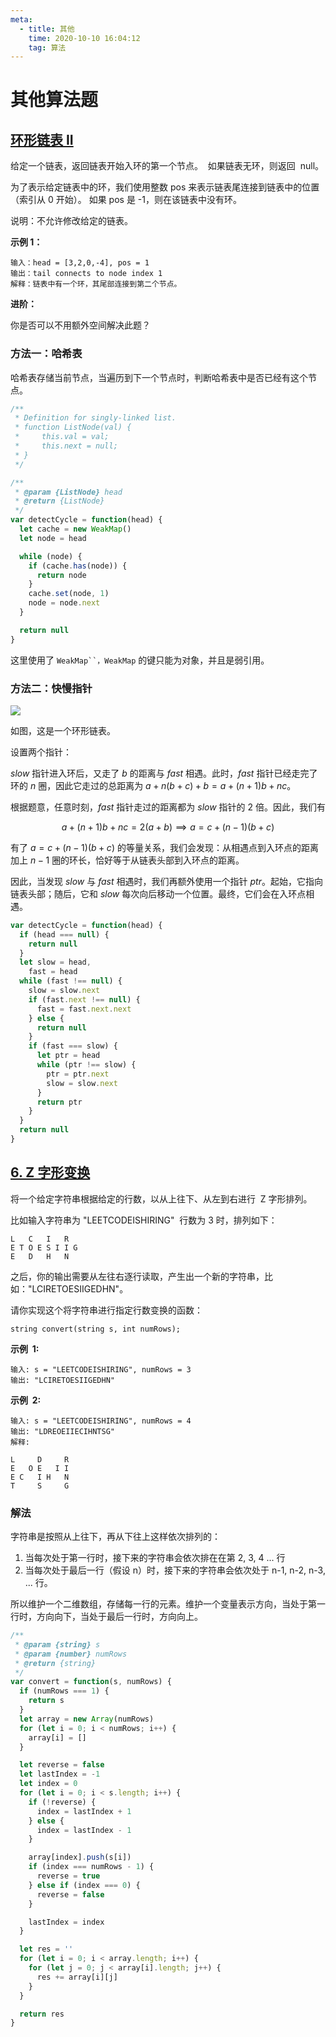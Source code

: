 ```yaml
---
meta:
  - title: 其他
    time: 2020-10-10 16:04:12
    tag: 算法
---
```


# 其他算法题

## [环形链表 II](https://leetcode-cn.com/problems/linked-list-cycle-ii/)

给定一个链表，返回链表开始入环的第一个节点。  如果链表无环，则返回  null。

为了表示给定链表中的环，我们使用整数 pos 来表示链表尾连接到链表中的位置（索引从 0 开始）。 如果 pos 是 -1，则在该链表中没有环。

说明：不允许修改给定的链表。

**示例 1：**

```
输入：head = [3,2,0,-4], pos = 1
输出：tail connects to node index 1
解释：链表中有一个环，其尾部连接到第二个节点。

```

**进阶：**

你是否可以不用额外空间解决此题？

### 方法一：哈希表

哈希表存储当前节点，当遍历到下一个节点时，判断哈希表中是否已经有这个节点。

```js
/**
 * Definition for singly-linked list.
 * function ListNode(val) {
 *     this.val = val;
 *     this.next = null;
 * }
 */

/**
 * @param {ListNode} head
 * @return {ListNode}
 */
var detectCycle = function(head) {
  let cache = new WeakMap()
  let node = head

  while (node) {
    if (cache.has(node)) {
      return node
    }
    cache.set(node, 1)
    node = node.next
  }

  return null
}
```

这里使用了 ` WeakMap``，WeakMap ` 的键只能为对象，并且是弱引用。

### 方法二：快慢指针

![](https://assets.leetcode-cn.com/solution-static/142/142_fig1.png)

如图，这是一个环形链表。

设置两个指针：

$\textit{slow}$ 指针进入环后，又走了 $b$ 的距离与 $\textit{fast}$ 相遇。此时，$\textit{fast}$ 指针已经走完了环的 $n$ 圈，因此它走过的总距离为 $a+n(b+c)+b=a+(n+1)b+nc$。

根据题意，任意时刻，$\textit{fast}$ 指针走过的距离都为 $\textit{slow}$ 指针的 $2$ 倍。因此，我们有

$$
a+(n+1)b+nc=2(a+b) \implies a=c+(n-1)(b+c)
$$

有了 $a=c+(n-1)(b+c)$ 的等量关系，我们会发现：从相遇点到入环点的距离加上 $n-1$ 圈的环长，恰好等于从链表头部到入环点的距离。

因此，当发现 $\textit{slow}$ 与 $\textit{fast}$ 相遇时，我们再额外使用一个指针 $\textit{ptr}$。起始，它指向链表头部；随后，它和 $\textit{slow}$ 每次向后移动一个位置。最终，它们会在入环点相遇。

```js
var detectCycle = function(head) {
  if (head === null) {
    return null
  }
  let slow = head,
    fast = head
  while (fast !== null) {
    slow = slow.next
    if (fast.next !== null) {
      fast = fast.next.next
    } else {
      return null
    }
    if (fast === slow) {
      let ptr = head
      while (ptr !== slow) {
        ptr = ptr.next
        slow = slow.next
      }
      return ptr
    }
  }
  return null
}
```

## [6. Z 字形变换](https://leetcode-cn.com/problems/zigzag-conversion/)

将一个给定字符串根据给定的行数，以从上往下、从左到右进行  Z 字形排列。

比如输入字符串为 "LEETCODEISHIRING"  行数为 3 时，排列如下：

```
L   C   I   R
E T O E S I I G
E   D   H   N
```

之后，你的输出需要从左往右逐行读取，产生出一个新的字符串，比如："LCIRETOESIIGEDHN"。

请你实现这个将字符串进行指定行数变换的函数：

```
string convert(string s, int numRows);

```

**示例  1:**

```
输入: s = "LEETCODEISHIRING", numRows = 3
输出: "LCIRETOESIIGEDHN"
```

**示例  2:**

```
输入: s = "LEETCODEISHIRING", numRows = 4
输出: "LDREOEIIECIHNTSG"
解释:

L     D     R
E   O E   I I
E C   I H   N
T     S     G
```

### 解法

字符串是按照从上往下，再从下往上这样依次排列的：

1. 当每次处于第一行时，接下来的字符串会依次排在在第 2, 3, 4 ... 行
2. 当每次处于最后一行（假设 n）时，接下来的字符串会依次处于 n-1, n-2, n-3, ... 行。

所以维护一个二维数组，存储每一行的元素。维护一个变量表示方向，当处于第一行时，方向向下，当处于最后一行时，方向向上。

```js
/**
 * @param {string} s
 * @param {number} numRows
 * @return {string}
 */
var convert = function(s, numRows) {
  if (numRows === 1) {
    return s
  }
  let array = new Array(numRows)
  for (let i = 0; i < numRows; i++) {
    array[i] = []
  }

  let reverse = false
  let lastIndex = -1
  let index = 0
  for (let i = 0; i < s.length; i++) {
    if (!reverse) {
      index = lastIndex + 1
    } else {
      index = lastIndex - 1
    }

    array[index].push(s[i])
    if (index === numRows - 1) {
      reverse = true
    } else if (index === 0) {
      reverse = false
    }

    lastIndex = index
  }

  let res = ''
  for (let i = 0; i < array.length; i++) {
    for (let j = 0; j < array[i].length; j++) {
      res += array[i][j]
    }
  }

  return res
}
```
